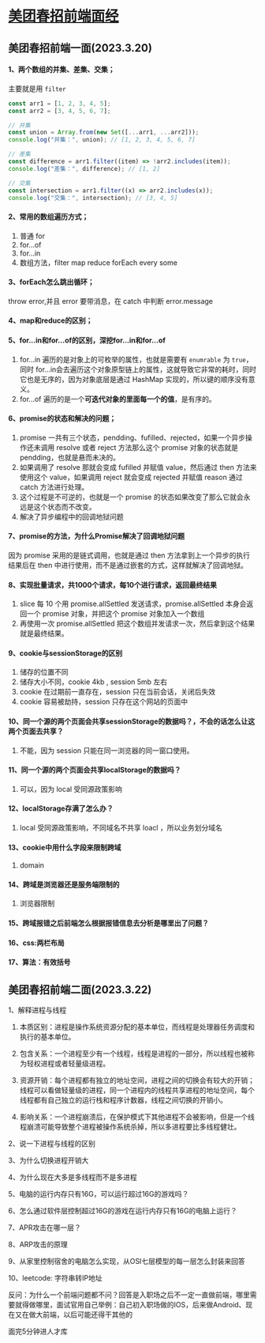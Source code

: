 # [美团春招前端面经](https://www.nowcoder.com/discuss/467745764056264704?sourceSSR=search)

## 美团春招前端一面(2023.3.20)

#### 1、两个数组的并集、差集、交集；

主要就是用 `filter`

```js
const arr1 = [1, 2, 3, 4, 5];
const arr2 = [3, 4, 5, 6, 7];

// 并集
const union = Array.from(new Set([...arr1, ...arr2]));
console.log("并集：", union); // [1, 2, 3, 4, 5, 6, 7]

// 差集
const difference = arr1.filter((item) => !arr2.includes(item));
console.log("差集：", difference); // [1, 2]

// 交集
const intersection = arr1.filter((x) => arr2.includes(x));
console.log("交集：", intersection); // [3, 4, 5]
```



#### 2、常用的数组遍历方式；

1. 普通 for 
2. for...of
3. for...in
4. 数组方法，filter map reduce forEach every some

#### 3、forEach怎么跳出循环；

throw error,并且 error 要带消息，在 catch 中判断 error.message

#### 4、map和reduce的区别；

#### 5、for...in和for...of的区别，深挖for...in和for...of

1. for...in 遍历的是对象上的可枚举的属性，也就是需要有 `enumrable` 为 `true`，同时 for...in会去遍历这个对象原型链上的属性，这就导致它非常的耗时，同时它也是无序的，因为对象底层是通过 HashMap 实现的，所以键的顺序没有意义。
1. for...of 遍历的是一个**可迭代对象的里面每一个的值**，是有序的。

#### 6、promise的状态和解决的问题；

1. promise 一共有三个状态，pendding、fufilled、rejected，如果一个异步操作还未调用 resolve 或者 reject 方法那么这个 promise 对象的状态就是 pendding，也就是悬而未决的。
2. 如果调用了 resolve 那就会变成 fufilled 并赋值 value，然后通过 then 方法来使用这个 value，如果调用 reject 就会变成 rejected 并赋值 reason 通过 catch 方法进行处理。
3. 这个过程是不可逆的，也就是一个 promise 的状态如果改变了那么它就会永远是这个状态而不改变。
4. 解决了异步编程中的回调地狱问题

#### 7、promise的方法，为什么Promise解决了回调地狱问题

因为 promise 采用的是链式调用，也就是通过 then 方法拿到上一个异步的执行结果后在 then 中进行使用，而不是通过嵌套的方式，这样就解决了回调地狱。

#### 8、实现批量请求，共1000个请求，每10个进行请求，返回最终结果

1. slice 每 10 个用 promise.allSettled 发送请求，promise.allSettled 本身会返回一个 promise 对象，并把这个 promise 对象加入一个数组
2. 再使用一次 promise.allSettled 把这个数组并发请求一次，然后拿到这个结果就是最终结果。

#### 9、cookie与sessionStorage的区别

1. 储存的位置不同
2. 储存大小不同，cookie 4kb , session 5mb 左右
3. cookie 在过期前一直存在，session 只在当前会话，关闭后失效
4. cookie 容易被劫持，session 只存在这个网站的页面中

#### 10、同一个源的两个页面会共享sessionStorage的数据吗？，不会的话怎么让这两个页面去共享？

1. 不能，因为 session 只能在同一浏览器的同一窗口使用。

#### 11、同一个源的两个页面会共享localStorage的数据吗？

1. 可以，因为 local 受同源政策影响

#### 12、localStorage存满了怎么办？

1. local 受同源政策影响，不同域名不共享 loacl ，所以业务划分域名

#### 13、cookie中用什么字段来限制跨域

1. domain

#### 14、跨域是浏览器还是服务端限制的

1. 浏览器限制

#### 15、跨域报错之后前端怎么根据报错信息去分析是哪里出了问题？

#### 16、css:两栏布局

#### 17、算法：有效括号

## 美团春招前端二面(2023.3.22)

1、解释进程与线程 

1. 本质区别：进程是操作系统资源分配的基本单位，而线程是处理器任务调度和执行的基本单位。

2. 包含关系：一个进程至少有一个线程，线程是进程的一部分，所以线程也被称为轻权进程或者轻量级进程。

3. 资源开销：每个进程都有独立的地址空间，进程之间的切换会有较大的开销；线程可以看做轻量级的进程，同一个进程内的线程共享进程的地址空间，每个线程都有自己独立的运行栈和程序计数器，线程之间切换的开销小。

4. 影响关系：一个进程崩溃后，在保护模式下其他进程不会被影响，但是一个线程崩溃可能导致整个进程被操作系统杀掉，所以多进程要比多线程健壮。

2、说一下进程与线程的区别 

3、为什么切换进程开销大 

4、为什么现在大多是多线程而不是多进程 

5、电脑的运行内存只有16G，可以运行超过16G的游戏吗？ 

6、怎么通过软件层控制超过16G的游戏在运行内存只有16G的电脑上运行？ 

7、APR攻击在哪一层？ 

8、ARP攻击的原理 

9、从家里控制宿舍的电脑怎么实现，从OSI七层模型的每一层怎么封装来回答 

10、leetcode: 字符串转IP地址



反问：为什么一个前端问题都不问？回答是入职场之后不一定一直做前端，哪里需要就得做哪里，面试官用自己举例：自己初入职场做的IOS，后来做Android、现在又在做大前端，以后可能还得干其他的

面完5分钟进人才库